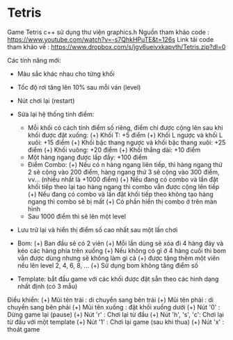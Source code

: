 # Tetris

Game Tetris c++ sử dụng thư viện graphics.h
Nguồn tham khảo code : https://www.youtube.com/watch?v=-s7QhkHPuTE&t=126s
Link tải code tham khảo về : https://www.dropbox.com/s/jgv6ueivxkapvth/Tetris.zip?dl=0

Các tính năng mới:
* Màu sắc khác nhau cho từng khối
* Tốc độ rơi tăng lên 10% sau mỗi ván (level)
* Nút chơi lại (restart)
* Sửa lại hệ thống tính điểm:
  - Mỗi khối có cách tính điểm số riêng, điểm chỉ được cộng lên sau khi khối được đặt xuống:
     (+)   Khối T: +5 điểm
     (+)   Khối L ngược và khối L xuôi: +15 điểm
     (+)   Khối bậc thang ngược và khối bậc thang xuôi: +25 điểm
     (+)   Khối vuông: +20 điểm
     (+)   Khối thẳng dài: +10 điểm
  - Một hàng ngang được lấp đầy: +100 điểm
  - Điểm Combo:
     (+)   Nếu có n hàng ngang liên tiếp, thì hàng ngang thứ 2 sẽ cộng vào 200 điểm, hàng ngang thứ 3 sẽ cộng vào 300 điểm, vv... (nhiều nhất là +1000 điểm)
     (+)   Nếu đang có combo và lần đặt khối tiếp theo lại tạo hàng ngang thì combo vẫn được cộng lên tiếp
     (+)   Nếu đang có combo và lần đặt khối tiếp theo không tạo hàng ngang thì combo sẽ bị mất
     (+)   Có phần hiển thị combo ở trên màn hình
  - Sau 1000 điểm thì sẽ lên một level

* Lưu trữ lại và hiển thị điểm số cao nhất sau một lần chơi
  
* Bom:
     (+)   Ban đầu sẽ có 2 viên
     (+)   Mỗi lần dùng sẽ xóa đi 4 hàng đáy và kéo các hàng phía trên xuống
     (+)   Nếu không có gì ở 4 hàng cuối thì bom vẫn được dùng nhưng sẽ không làm gì cả
     (+)   được tặng thêm một viên nếu lên level 2, 4, 6, 8, ...
     (+)   Sử dụng bom không tăng điểm số
* Template: bắt đầu game với các khối được đặt sẵn theo các hình dạng nhất định (có 3 mẫu)


Điều khiển:
     (+)   Mũi tên trái : di chuyển sang bên trái
     (+)   Mũi tên phải : di chuyển sang bên phải
     (+)   Mũi tên xuống : đặt khối xuống dưới
     (+)   Nút '0' : Dừng game lại (pause)
     (+)   Nút 'r' : Chơi lại từ đầu
     (+)   Nút 'h', 's', 'c':  Chơi lại từ đầu với một template
     (+)   Nút '1' : Chơi lại game (sau khi thua)
     (+)   Nút 'x' : thoát game


     
     
     
     
